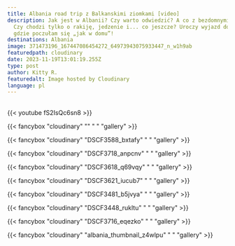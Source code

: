 ```yaml
---
title: Albania road trip z Balkanskimi ziomkami [video]
description: Jak jest w Albanii? Czy warto odwiedzić? A co z bezdomnymi psami?
  Czy chodzi tylko o rakiję, jedzenie i... co jeszcze? Uroczy wyjazd do Albanii,
  gdzie poczułam się „jak w domu”!
destinations: Albania
image: 371473196_167447086454272_64973943075933447_n_w1h9ab
featuredpath: cloudinary
date: 2023-11-19T13:01:19.255Z
type: post
author: Kitty R.
featuredalt: Image hosted by Cloudinary
language: pl
---
```

<br>{{< youtube fS2IsQc6sn8 >}}</br>

{{< fancybox "cloudinary" "" "  " "gallery" >}}

{{< fancybox "cloudinary" "DSCF3588_bxtafy" "     " "gallery" >}}

{{< fancybox "cloudinary" "DSCF3718_anpcnv" "     " "gallery" >}}

{{< fancybox "cloudinary" "DSCF3618_q69vqy" "     " "gallery" >}}

{{< fancybox "cloudinary" "DSCF3621_iucub7" "     " "gallery" >}}

{{< fancybox "cloudinary" "DSCF3481_b5jvya" "     " "gallery" >}}

{{< fancybox "cloudinary" "DSCF3448_rukltu" "     " "gallery" >}}

{{< fancybox "cloudinary" "DSCF3716_eqezko" "     " "gallery" >}}

{{< fancybox "cloudinary" "albania_thumbnail_z4wlpu" "     " "gallery" >}}